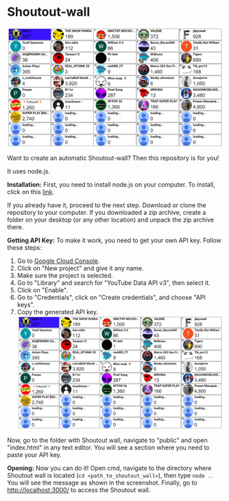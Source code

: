 # Shoutout-wall

![Shoutout Wall](img/bg.png)

Want to create an automatic Shoutout-wall? Then this repository is for you!

It uses node.js.

**Installation:**
First, you need to install node.js on your computer. To install, click on this [link](https://nodejs.org/en/download).

If you already have it, proceed to the next step. Download or clone the repository to your computer. If you downloaded a zip archive, create a folder on your desktop (or any other location) and unpack the zip archive there.

**Getting API Key:**
To make it work, you need to get your own API key. Follow these steps:
1. Go to [Google Cloud Console](https://console.cloud.google.com/).
2. Click on "New project" and give it any name.
3. Make sure the project is selected.
4. Go to "Library" and search for "YouTube Data API v3", then select it.
5. Click on "Enable".
6. Go to "Credentials", click on "Create credentials", and choose "API keys".
7. Copy the generated API key.
   ![Shoutout Wall](img/bg.png)

Now, go to the folder with Shoutout wall, navigate to "public" and open "index.html" in any text editor. You will see a section where you need to paste your API key.

**Opening:**
Now you can do it! Open cmd, navigate to the directory where Shoutout wall is located (`cd <path_to_shoutout_wall>`), then type `node .`. You will see the message as shown in the screenshot. Finally, go to [http://localhost:3000/](http://localhost:3000/) to access the Shoutout wall.
